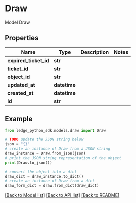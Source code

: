 # Draw

Model Draw

## Properties

Name | Type | Description | Notes
------------ | ------------- | ------------- | -------------
**expired_ticket_id** | **str** |  | 
**ticket_id** | **str** |  | 
**object_id** | **str** |  | 
**updated_at** | **datetime** |  | 
**created_at** | **datetime** |  | 
**id** | **str** |  | 

## Example

```python
from ledge_python_sdk.models.draw import Draw

# TODO update the JSON string below
json = "{}"
# create an instance of Draw from a JSON string
draw_instance = Draw.from_json(json)
# print the JSON string representation of the object
print(Draw.to_json())

# convert the object into a dict
draw_dict = draw_instance.to_dict()
# create an instance of Draw from a dict
draw_form_dict = draw.from_dict(draw_dict)
```
[[Back to Model list]](../README.md#documentation-for-models) [[Back to API list]](../README.md#documentation-for-api-endpoints) [[Back to README]](../README.md)


